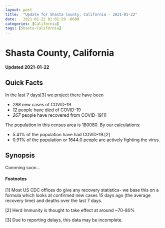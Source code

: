 ```yaml
---
layout: post
title:  "Update for Shasta County, California - 2021-01-22"
date:   2021-01-22 01:01:29 -0600
categories: [California]
tags: [Shasta-California]
---
```


# Shasta County, California
#### Updated 2021-01-22

## Quick Facts

In the last 7 days[3] we project there have been
- *288* new cases of COVID-19
- *12* people have died of COVID-19
- *267* people have recovered from COVID-19[1]

The population in this census area is 180080. By our calculations:
- 5.41% of the population have had COVID-19.[2]
- 0.91% of the population or 1644.0 people are actively fighting the virus.

## Synopsis

Comming soon...


#### Footnotes

[1] Most US CDC offices do give any recovery statistics- we base this on a formula which looks at confirmed new cases
15 days ago (the average recovery time) and deaths over the last 7 days.

[2] Herd Immunity is thought to take effect at around ~70-80%

[3] Due to reporting delays, this data may be incomplete.
 
    
